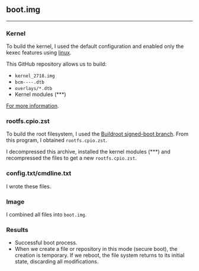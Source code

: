 
## boot.img
---- 

### Kernel
To build the kernel, I used the default configuration and enabled only the kexec features using [linux](https://github.com/raspberrypi/linux).

This GitHub repository allows us to build:
- `kernel_2718.img`
- `bcm----.dtb`
- `overlays/*.dtb`
- Kernel modules (***)

[For more information](https://www.raspberrypi.com/documentation/computers/linux_kernel.html#cross-compiled-customisation).

### rootfs.cpio.zst
To build the root filesystem, I used the [Buildroot signed-boot branch](https://github.com/raspberrypi/buildroot/tree/raspberrypi-signed-boot). From this program, I obtained `rootfs.cpio.zst`.

I decompressed this archive, installed the kernel modules (***) and recompressed the files to get a new `rootfs.cpio.zst`.

### config.txt/cmdline.txt
I wrote these files.

### Image
I combined all files into `boot.img`.

### Results
- Successful boot process.
- When we create a file or repository in this mode (secure boot), the creation is temporary. If we reboot, the file system returns to its initial state, discarding all modifications.

